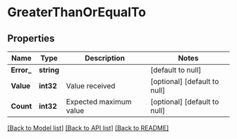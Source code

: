 # GreaterThanOrEqualTo

## Properties
Name | Type | Description | Notes
------------ | ------------- | ------------- | -------------
**Error_** | **string** |  | [default to null]
**Value** | **int32** | Value received | [optional] [default to null]
**Count** | **int32** | Expected maximum value | [optional] [default to null]

[[Back to Model list]](../README.md#documentation-for-models) [[Back to API list]](../README.md#documentation-for-api-endpoints) [[Back to README]](../README.md)


